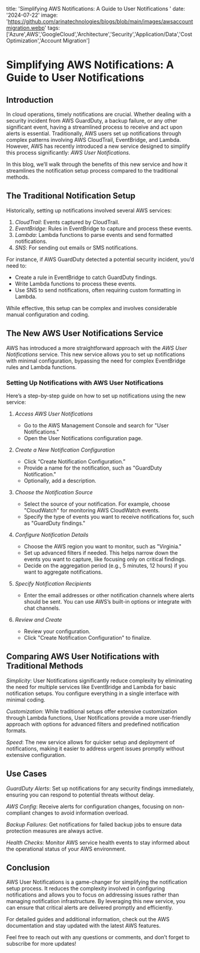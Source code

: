 title: 'Simplifying AWS Notifications: A Guide to User Notifications '
date: '2024-07-22'
image: 'https://github.com/arinatechnologies/blogs/blob/main/images/awsaccountmigration.webp'
tags: ['Azure',AWS','GoogleCloud','Architecture','Security','Application/Data','Cost Optimization','Account Migration']

# Simplifying AWS Notifications: A Guide to User Notifications

## Introduction

In cloud operations, timely notifications are crucial. Whether dealing with a security incident from AWS GuardDuty, a backup failure, or any other significant event, having a streamlined process to receive and act upon alerts is essential. Traditionally, AWS users set up notifications through complex patterns involving AWS CloudTrail, EventBridge, and Lambda. However, AWS has recently introduced a new service designed to simplify this process significantly: *AWS User Notifications*.

In this blog, we’ll walk through the benefits of this new service and how it streamlines the notification setup process compared to the traditional methods.

## The Traditional Notification Setup

Historically, setting up notifications involved several AWS services:

1. *CloudTrail*: Events captured by CloudTrail.
2. *EventBridge*: Rules in EventBridge to capture and process these events.
3. *Lambda*: Lambda functions to parse events and send formatted notifications.
4. *SNS*: For sending out emails or SMS notifications.

For instance, if AWS GuardDuty detected a potential security incident, you’d need to:

- Create a rule in EventBridge to catch GuardDuty findings.
- Write Lambda functions to process these events.
- Use SNS to send notifications, often requiring custom formatting in Lambda.

While effective, this setup can be complex and involves considerable manual configuration and coding.

## The New AWS User Notifications Service

AWS has introduced a more straightforward approach with the *AWS User Notifications* service. This new service allows you to set up notifications with minimal configuration, bypassing the need for complex EventBridge rules and Lambda functions.

### Setting Up Notifications with AWS User Notifications

Here’s a step-by-step guide on how to set up notifications using the new service:

1. *Access AWS User Notifications*

   - Go to the AWS Management Console and search for "User Notifications."
   - Open the User Notifications configuration page.

2. *Create a New Notification Configuration*

   - Click “Create Notification Configuration.”
   - Provide a name for the notification, such as "GuardDuty Notification."
   - Optionally, add a description.

3. *Choose the Notification Source*

   - Select the source of your notification. For example, choose "CloudWatch" for monitoring AWS CloudWatch events.
   - Specify the type of events you want to receive notifications for, such as "GuardDuty findings."

4. *Configure Notification Details*

   - Choose the AWS region you want to monitor, such as "Virginia."
   - Set up advanced filters if needed. This helps narrow down the events you want to capture, like focusing only on critical findings.
   - Decide on the aggregation period (e.g., 5 minutes, 12 hours) if you want to aggregate notifications.

5. *Specify Notification Recipients*

   - Enter the email addresses or other notification channels where alerts should be sent. You can use AWS’s built-in options or integrate with chat channels.

6. *Review and Create*

   - Review your configuration.
   - Click "Create Notification Configuration" to finalize.

## Comparing AWS User Notifications with Traditional Methods

*Simplicity*: User Notifications significantly reduce complexity by eliminating the need for multiple services like EventBridge and Lambda for basic notification setups. You configure everything in a single interface with minimal coding.

*Customization*: While traditional setups offer extensive customization through Lambda functions, User Notifications provide a more user-friendly approach with options for advanced filters and predefined notification formats.

*Speed*: The new service allows for quicker setup and deployment of notifications, making it easier to address urgent issues promptly without extensive configuration.

## Use Cases

*GuardDuty Alerts*: Set up notifications for any security findings immediately, ensuring you can respond to potential threats without delay.

*AWS Config*: Receive alerts for configuration changes, focusing on non-compliant changes to avoid information overload.

*Backup Failures*: Get notifications for failed backup jobs to ensure data protection measures are always active.

*Health Checks*: Monitor AWS service health events to stay informed about the operational status of your AWS environment.

## Conclusion

AWS User Notifications is a game-changer for simplifying the notification setup process. It reduces the complexity involved in configuring notifications and allows you to focus on addressing issues rather than managing notification infrastructure. By leveraging this new service, you can ensure that critical alerts are delivered promptly and efficiently.

For detailed guides and additional information, check out the AWS documentation and stay updated with the latest AWS features.

Feel free to reach out with any questions or comments, and don’t forget to subscribe for more updates!
